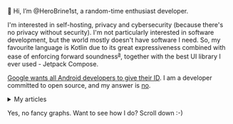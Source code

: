 👋 Hi, I’m @HeroBrine1st, a random-time enthusiast developer.

I'm interested in self-hosting, privacy and cybersecurity (because there's no privacy without security). I'm not particularly interested in software development, but the world mostly doesn't have software I need. So, my favourite language is Kotlin due to its great expressiveness combined with ease of enforcing forward soundness<sup>[a](articles/2025-10-02-forward-soundness.md)</sup>, together with the best UI library I ever used - Jetpack Compose.

[Google wants all Android developers to give their ID](https://android-developers.googleblog.com/2025/08/elevating-android-security.html). I am a developer committed to open source, and my answer is [no](articles/2025-10-07-developer-verification.md).

<details>
<summary>My articles</summary>

- [My advice for anyone who wants to learn software development with reasoning behind it, also being the background behind my skills](articles/2025-09-02-become-a-developer.md)
- [Forward soundness - a logic safety for bug surface](articles/2025-10-02-forward-soundness.md)
- [On developer verification](articles/2025-10-07-developer-verification.md)
</details>

Yes, no fancy graphs. Want to see how I do? Scroll down :-)
